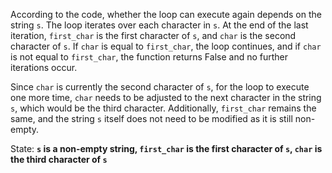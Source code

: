 According to the code, whether the loop can execute again depends on the string `s`. The loop iterates over each character in `s`. At the end of the last iteration, `first_char` is the first character of `s`, and `char` is the second character of `s`. If `char` is equal to `first_char`, the loop continues, and if `char` is not equal to `first_char`, the function returns False and no further iterations occur.

Since `char` is currently the second character of `s`, for the loop to execute one more time, `char` needs to be adjusted to the next character in the string `s`, which would be the third character. Additionally, `first_char` remains the same, and the string `s` itself does not need to be modified as it is still non-empty.

State: **`s` is a non-empty string, `first_char` is the first character of `s`, `char` is the third character of `s`**